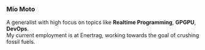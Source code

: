 ### Mio Moto

A generalist with high focus on topics like **Realtime Programming**, **GPGPU**, **DevOps**.  
My current employment is at Enertrag, working towards the goal of crushing fossil fuels.

